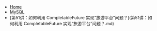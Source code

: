 * [Home](/)
* [MySQL](MySQL.md)
* [第51讲：如何利用 CompletableFuture 实现“旅游平台”问题？](第51讲：如何利用 CompletableFuture 实现“旅游平台”问题？.md)